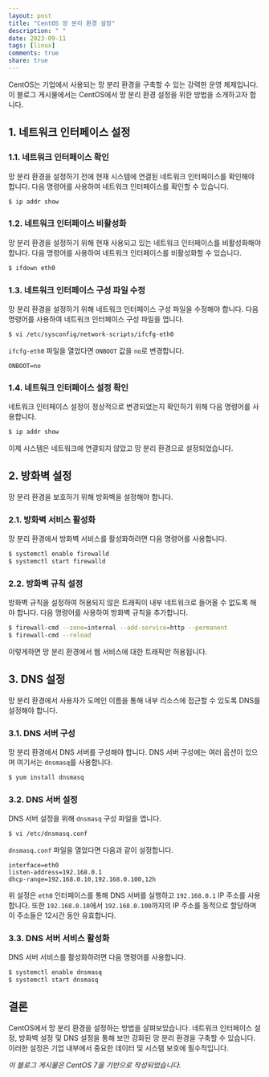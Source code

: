 ```yaml
---
layout: post
title: "CentOS 망 분리 환경 설정"
description: " "
date: 2023-09-11
tags: [linux]
comments: true
share: true
---
```


CentOS는 기업에서 사용되는 망 분리 환경을 구축할 수 있는 강력한 운영 체제입니다. 이 블로그 게시물에서는 CentOS에서 망 분리 환경 설정을 위한 방법을 소개하고자 합니다. 

## 1. 네트워크 인터페이스 설정

### 1.1. 네트워크 인터페이스 확인

망 분리 환경을 설정하기 전에 현재 시스템에 연결된 네트워크 인터페이스를 확인해야 합니다. 다음 명령어를 사용하여 네트워크 인터페이스를 확인할 수 있습니다.

```bash
$ ip addr show
```
### 1.2. 네트워크 인터페이스 비활성화

망 분리 환경을 설정하기 위해 현재 사용되고 있는 네트워크 인터페이스를 비활성화해야 합니다. 다음 명령어를 사용하여 네트워크 인터페이스를 비활성화할 수 있습니다.

```bash
$ ifdown eth0
```

### 1.3. 네트워크 인터페이스 구성 파일 수정

망 분리 환경을 설정하기 위해 네트워크 인터페이스 구성 파일을 수정해야 합니다. 다음 명령어를 사용하여 네트워크 인터페이스 구성 파일을 엽니다.

```bash
$ vi /etc/sysconfig/network-scripts/ifcfg-eth0
```

`ifcfg-eth0` 파일을 열었다면 `ONBOOT` 값을 `no`로 변경합니다.

```
ONBOOT=no
```

### 1.4. 네트워크 인터페이스 설정 확인

네트워크 인터페이스 설정이 정상적으로 변경되었는지 확인하기 위해 다음 명령어를 사용합니다.

```bash
$ ip addr show
```

이제 시스템은 네트워크에 연결되지 않았고 망 분리 환경으로 설정되었습니다.

## 2. 방화벽 설정

망 분리 환경을 보호하기 위해 방화벽을 설정해야 합니다.

### 2.1. 방화벽 서비스 활성화

망 분리 환경에서 방화벽 서비스를 활성화하려면 다음 명령어를 사용합니다.

```bash
$ systemctl enable firewalld
$ systemctl start firewalld
```

### 2.2. 방화벽 규칙 설정

방화벽 규칙을 설정하여 허용되지 않은 트래픽이 내부 네트워크로 들어올 수 없도록 해야 합니다. 다음 명령어를 사용하여 방화벽 규칙을 추가합니다.

```bash
$ firewall-cmd --zone=internal --add-service=http --permanent
$ firewall-cmd --reload
```

이렇게하면 망 분리 환경에서 웹 서비스에 대한 트래픽만 허용됩니다.

## 3. DNS 설정

망 분리 환경에서 사용자가 도메인 이름을 통해 내부 리소스에 접근할 수 있도록 DNS를 설정해야 합니다.

### 3.1. DNS 서버 구성

망 분리 환경에서 DNS 서버를 구성해야 합니다. DNS 서버 구성에는 여러 옵션이 있으며 여기서는 `dnsmasq`를 사용합니다.

```bash
$ yum install dnsmasq
```

### 3.2. DNS 서버 설정

DNS 서버 설정을 위해 `dnsmasq` 구성 파일을 엽니다.

```bash
$ vi /etc/dnsmasq.conf
```

`dnsmasq.conf` 파일을 열었다면 다음과 같이 설정합니다.

```
interface=eth0
listen-address=192.168.0.1
dhcp-range=192.168.0.10,192.168.0.100,12h
```

위 설정은 `eth0` 인터페이스를 통해 DNS 서버를 실행하고 `192.168.0.1` IP 주소를 사용합니다. 또한 `192.168.0.10`에서 `192.168.0.100`까지의 IP 주소를 동적으로 할당하며 이 주소들은 12시간 동안 유효합니다.

### 3.3. DNS 서버 서비스 활성화

DNS 서버 서비스를 활성화하려면 다음 명령어를 사용합니다.

```bash
$ systemctl enable dnsmasq
$ systemctl start dnsmasq
```

## 결론

CentOS에서 망 분리 환경을 설정하는 방법을 살펴보았습니다. 네트워크 인터페이스 설정, 방화벽 설정 및 DNS 설정을 통해 보안 강화된 망 분리 환경을 구축할 수 있습니다. 이러한 설정은 기업 내부에서 중요한 데이터 및 시스템 보호에 필수적입니다.

*이 블로그 게시물은 CentOS 7을 기반으로 작성되었습니다.*